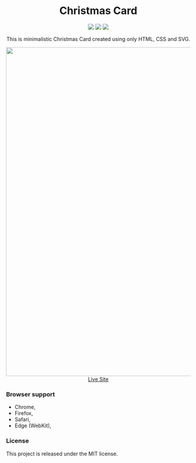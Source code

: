 <h1 align="center">Christmas Card</h1>

<p align="center">
  <img src="https://img.shields.io/badge/Made%20with-HTML+CSS+SVG-64b587.svg" />
  <img src="https://img.shields.io/badge/license-MIT-blue.svg" />
  <img src="https://img.shields.io/website-up-down-green-red/http/xmas.tynior.com.svg" />

</p>

<p align="center">This is minimalistic Christmas Card created using only HTML, CSS and SVG.</p>

<p align="center">
  <a href="https://xmas.tynior.com" target="_blank">
    <img src="https://user-images.githubusercontent.com/6362174/102325375-5be60900-3f83-11eb-8e94-71d362bcb835.png" width="900px">
    <br>
    Live Site
  </a>
</p>

### Browser support

- Chrome,
- Firefox,
- Safari,
- Edge (WebKit),

### License

This project is released under the MIT license.
